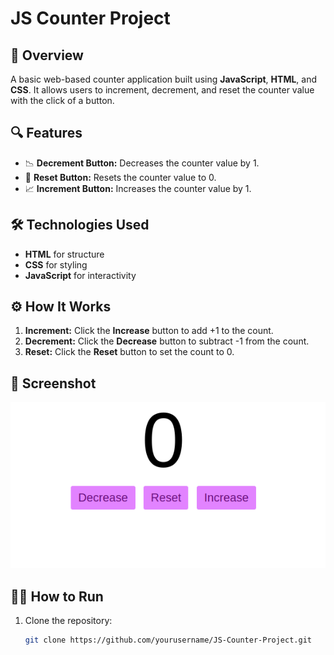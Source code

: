 # JS Counter Project

## 🚀 Overview
A basic web-based counter application built using **JavaScript**, **HTML**, and **CSS**. It allows users to increment, decrement, and reset the counter value with the click of a button.

## 🔍 Features
- 📉 **Decrement Button:** Decreases the counter value by 1.
- 🔄 **Reset Button:** Resets the counter value to 0.
- 📈 **Increment Button:** Increases the counter value by 1.

## 🛠️ Technologies Used
- **HTML** for structure
- **CSS** for styling
- **JavaScript** for interactivity

## ⚙️ How It Works
1. **Increment:** Click the **Increase** button to add +1 to the count.
2. **Decrement:** Click the **Decrease** button to subtract -1 from the count.
3. **Reset:** Click the **Reset** button to set the count to 0.

## 📸 Screenshot
![JS Counter Project](https://github.com/LeosThrone/JS-Counter-Project/blob/main/counter-demo.png) 

## 🏃‍♀️ How to Run
1. Clone the repository:
   ```bash
   git clone https://github.com/yourusername/JS-Counter-Project.git
